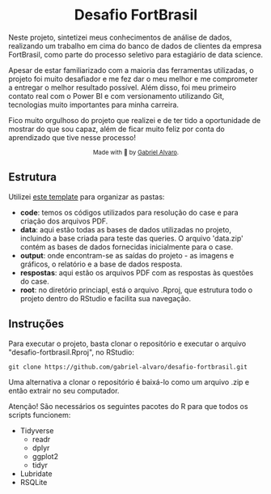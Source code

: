 <div align = "center">
 <h1>Desafio FortBrasil</h>
 </div>

Neste projeto, sintetizei meus conhecimentos de análise de dados, realizando um trabalho em cima do banco de dados de clientes da empresa FortBrasil, como parte do processo seletivo para estagiário de data science. 

Apesar de estar familiarizado com a maioria das ferramentas utilizadas, o projeto foi muito desafiador e me fez dar o meu melhor e me comprometer a entregar o melhor resultado possível. Além disso, foi meu primeiro contato real com o Power BI e com versionamento utilizando Git, tecnologias muito importantes para minha carreira.

Fico muito orgulhoso do projeto que realizei e de ter tido a oportunidade de mostrar do que sou capaz, além de ficar muito feliz por conta do aprendizado que tive nesse processo!

<div align="center">
<sub> 
 
 Made with 💖 by [Gabriel Alvaro](https://www.linkedin.com/in/gabriel-alvaro/).
 
 </sub>
</div>
<div>
<h2>Estrutura</h>
</div>

Utilizei [este template](https://github.com/andreashandel/dataanalysis-template) para organizar as pastas:
- **code**: temos os códigos utilizados para resolução do case e para criação dos arquivos PDF.
- **data**: aqui estão todas as bases de dados utilizadas no projeto, incluindo a base criada para teste das queries. O arquivo 'data.zip' contém as bases de dados fornecidas inicialmente para o case.
- **output**: onde encontram-se as saídas do projeto - as imagens e gráficos, o relatório e a base de dados resposta.
- **respostas**: aqui estão os arquivos PDF com as respostas às questões do case.
- **root**: no diretório princiapl, está o arquivo .Rproj, que estrutura todo o projeto dentro do RStudio e facilita sua navegação.

<div>
<h2>Instruções</h>
</div>

Para executar o projeto, basta clonar o repositório e executar o arquivo "desafio-fortbrasil.Rproj", no RStudio:

```
git clone https://github.com/gabriel-alvaro/desafio-fortbrasil.git
```

Uma alternativa a clonar o repositório é baixá-lo como um arquivo .zip e então extrair no seu computador.

Atenção! São necessários os seguintes pacotes do R para que todos os scripts funcionem:
- Tidyverse
  - readr
  - dplyr
  - ggplot2
  - tidyr
- Lubridate
- RSQLite
